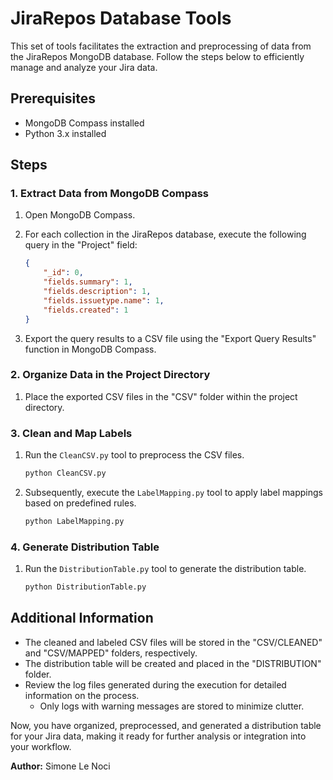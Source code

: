 # JiraRepos Database Tools

This set of tools facilitates the extraction and preprocessing of data from the JiraRepos MongoDB database. Follow the steps below to efficiently manage and analyze your Jira data.

## Prerequisites
- MongoDB Compass installed
- Python 3.x installed

## Steps

### 1. Extract Data from MongoDB Compass

1. Open MongoDB Compass.
2. For each collection in the JiraRepos database, execute the following query in the "Project" field:

    ```json
    {
        "_id": 0,
        "fields.summary": 1,
        "fields.description": 1,
        "fields.issuetype.name": 1,
        "fields.created": 1
    }
    ```

3. Export the query results to a CSV file using the "Export Query Results" function in MongoDB Compass.

### 2. Organize Data in the Project Directory

1. Place the exported CSV files in the "CSV" folder within the project directory.

### 3. Clean and Map Labels

1. Run the `CleanCSV.py` tool to preprocess the CSV files.
   
    ```bash
    python CleanCSV.py
    ```

2. Subsequently, execute the `LabelMapping.py` tool to apply label mappings based on predefined rules.
   
    ```bash
    python LabelMapping.py
    ```

### 4. Generate Distribution Table

1. Run the `DistributionTable.py` tool to generate the distribution table.
   
    ```bash
    python DistributionTable.py
    ```

## Additional Information

- The cleaned and labeled CSV files will be stored in the "CSV/CLEANED" and "CSV/MAPPED" folders, respectively.
- The distribution table will be created and placed in the "DISTRIBUTION" folder.
- Review the log files generated during the execution for detailed information on the process.
  - Only logs with warning messages are stored to minimize clutter.
  
Now, you have organized, preprocessed, and generated a distribution table for your Jira data, making it ready for further analysis or integration into your workflow.

**Author:** Simone Le Noci